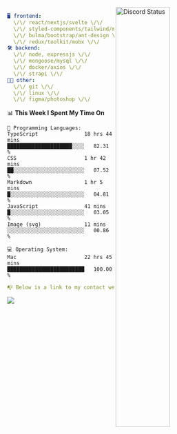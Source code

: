 
<a href="https://discord.com/users/279302975371870218" target="_blank">
    <img width="50%" align="right" alt="Discord Status" src="https://lanyard.cnrad.dev/api/279302975371870218?bg=161B22&borderRadius=5px%205px%200%200&hideTimestamp=true&idleMessage=Just%20chillin%27%20at%20the%20moment&animated=true">
</a>

```yaml
🖥️ frontend: 
  \/\/ react/nextjs/svelte \/\/
  \/\/ styled-components/tailwind/mui/
  \/\/ bulma/bootstrap/ant-design \/\/
  \/\/ redux/toolkit/mobx \/\/
🛠 backend: 
  \/\/ node, expressjs \/\/
  \/\/ mongoose/mysql \/\/
  \/\/ docker/axios \/\/
  \/\/ strapi \/\/
👨‍💻 other: 
  \/\/ git \/\/ 
  \/\/ linux \/\/
  \/\/ figma/photoshop \/\/
```
<!--START_SECTION:waka-->
📊 **This Week I Spent My Time On** 

```text
💬 Programming Languages: 
TypeScript               18 hrs 44 mins      █████████████████████░░░░   82.31 % 
CSS                      1 hr 42 mins        ██░░░░░░░░░░░░░░░░░░░░░░░   07.52 % 
Markdown                 1 hr 5 mins         █░░░░░░░░░░░░░░░░░░░░░░░░   04.81 % 
JavaScript               41 mins             █░░░░░░░░░░░░░░░░░░░░░░░░   03.05 % 
Image (svg)              11 mins             ░░░░░░░░░░░░░░░░░░░░░░░░░   00.86 % 

💻 Operating System: 
Mac                      22 hrs 45 mins      █████████████████████████   100.00 % 
```


<!--END_SECTION:waka-->
```yaml
📭 Below is a link to my contact website 
```
<a href="https://mxns.xyz" target="_black"> <img src="https://img.shields.io/badge/website-161B22?style=for-the-badge&logo=About.me&logoColor=white"></img> <a/>
